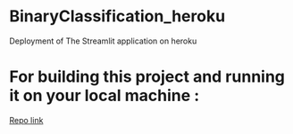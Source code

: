 # BinaryClassification_heroku
Deployment of The Streamlit application on heroku

# For building this project and running it on your local machine : 
[Repo link](https://github.com/vineethm1627/ML-DL-Deployment/tree/master/Streamlit/Machine%20Learing%20Binary%20Classification)
